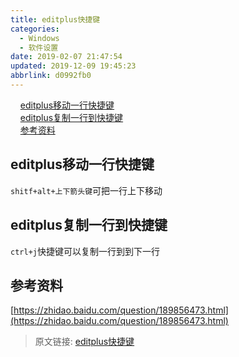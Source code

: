 ```yaml
---
title: editplus快捷键
categories: 
  - Windows
  - 软件设置
date: 2019-02-07 21:47:54
updated: 2019-12-09 19:45:23
abbrlink: d0992fb0
---
```

<div id='my_toc'>&nbsp;&nbsp;&nbsp;&nbsp;<a href="/blog/d0992fb0/#editplus移动一行快捷键">editplus移动一行快捷键</a><br/>&nbsp;&nbsp;&nbsp;&nbsp;<a href="/blog/d0992fb0/#editplus复制一行到快捷键">editplus复制一行到快捷键</a><br/>&nbsp;&nbsp;&nbsp;&nbsp;<a href="/blog/d0992fb0/#参考资料">参考资料</a><br/></div><!--more-->
<script>if (navigator.platform.search('arm')==-1){document.getElementById('my_toc').style.display = 'none';}
var e,p = document.getElementsByTagName('p');while (p.length>0) {e = p[0];e.parentElement.removeChild(e);}
</script>

<!--end-->
## editplus移动一行快捷键 ##
`shitf+alt+上下箭头键`可把一行上下移动
## editplus复制一行到快捷键 ##
`ctrl+j`快捷键可以复制一行到到下一行
## 参考资料 ##
[https://zhidao.baidu.com/question/189856473.html](https://zhidao.baidu.com/question/189856473.html)

>原文链接: [editplus快捷键](https://lanlan2017.github.io/blog/d0992fb0/)
